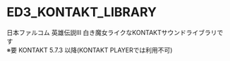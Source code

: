 # ED3_KONTAKT_LIBRARY

日本ファルコム 英雄伝説Ⅲ 白き魔女ライクなKONTAKTサウンドライブラリです  
※要 KONTAKT 5.7.3 以降(KONTAKT PLAYERでは利用不可)
